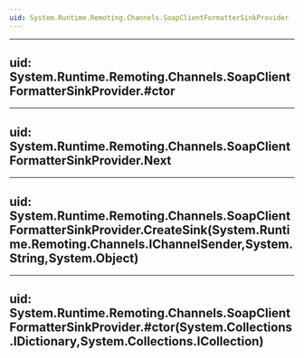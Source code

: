 ```yaml
---
uid: System.Runtime.Remoting.Channels.SoapClientFormatterSinkProvider
---
```


---
uid: System.Runtime.Remoting.Channels.SoapClientFormatterSinkProvider.#ctor
---

---
uid: System.Runtime.Remoting.Channels.SoapClientFormatterSinkProvider.Next
---

---
uid: System.Runtime.Remoting.Channels.SoapClientFormatterSinkProvider.CreateSink(System.Runtime.Remoting.Channels.IChannelSender,System.String,System.Object)
---

---
uid: System.Runtime.Remoting.Channels.SoapClientFormatterSinkProvider.#ctor(System.Collections.IDictionary,System.Collections.ICollection)
---
